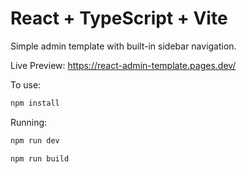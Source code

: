 # React + TypeScript + Vite

Simple admin template with built-in sidebar navigation.

Live Preview: https://react-admin-template.pages.dev/

To use:

```js
npm install
```

Running:

```js
npm run dev
```

```js
npm run build
```
